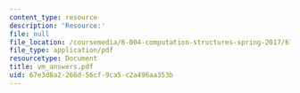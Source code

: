 ```yaml
---
content_type: resource
description: 'Resource:'
file: null
file_location: /coursemedia/6-004-computation-structures-spring-2017/67e3d8a2266d56cf9ca5c2a496aa353b_vm_answers.pdf
file_type: application/pdf
resourcetype: Document
title: vm_answers.pdf
uid: 67e3d8a2-266d-56cf-9ca5-c2a496aa353b
---
```

